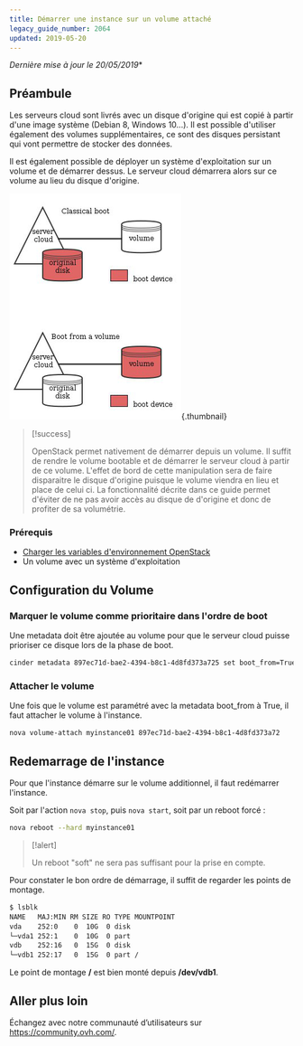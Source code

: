 ```yaml
---
title: Démarrer une instance sur un volume attaché
legacy_guide_number: 2064
updated: 2019-05-20
---
```


*Dernière mise à jour le 20/05/2019**

## Préambule
Les serveurs cloud sont livrés avec un disque d'origine qui est copié à partir d'une image système (Debian 8, Windows 10...). Il est possible d'utiliser également des volumes supplémentaires, ce sont des disques persistant qui vont permettre de stocker des données.

Il est également possible de déployer un système d'exploitation sur un volume et de démarrer dessus. Le serveur cloud démarrera alors sur ce volume au lieu du disque d'origine.


![public-cloud](images/3704.png){.thumbnail}



> [!success]
>
> OpenStack permet nativement de démarrer depuis un volume. Il suffit de rendre
> le volume bootable et de démarrer le serveur cloud à partir de ce volume.
> L'effet de bord de cette manipulation sera de faire disparaitre le disque
> d'origine puisque le volume viendra en lieu et place de celui ci. La
> fonctionnalité décrite dans ce guide permet d'éviter de ne pas avoir accès
> au disque de d'origine et donc de profiter de sa volumétrie.
> 


### Prérequis
- [Charger les variables d'environnement OpenStack](/pages/public_cloud/compute/loading_openstack_environment_variables)
- Un volume avec un système d'exploitation


## Configuration du Volume

### Marquer le volume comme prioritaire dans l'ordre de boot
Une metadata doit être ajoutée au volume pour que le serveur cloud puisse prioriser ce disque lors de la phase de boot.


```bash
cinder metadata 897ec71d-bae2-4394-b8c1-4d8fd373a725 set boot_from=True
```


### Attacher le volume
Une fois que le volume est paramétré avec la metadata boot_from à True, il faut attacher le volume à l'instance.


```bash
nova volume-attach myinstance01 897ec71d-bae2-4394-b8c1-4d8fd373a72
```


## Redemarrage de l'instance
Pour que l'instance démarre sur le volume additionnel, il faut redémarrer l'instance.

Soit par l'action `nova stop`, puis `nova start`, soit par un reboot forcé :


```bash
nova reboot --hard myinstance01
```



> [!alert]
>
> Un reboot "soft" ne sera pas suffisant pour la prise en compte.
> 

Pour constater le bon ordre de démarrage, il suffit de regarder les points de montage.


```bash
$ lsblk
NAME   MAJ:MIN RM SIZE RO TYPE MOUNTPOINT
vda    252:0    0  10G  0 disk
└─vda1 252:1    0  10G  0 part
vdb    252:16   0  15G  0 disk
└─vdb1 252:17   0  15G  0 part /
```

Le point de montage **/** est bien monté depuis **/dev/vdb1**.

## Aller plus loin

Échangez avec notre communauté d’utilisateurs sur <https://community.ovh.com/>.